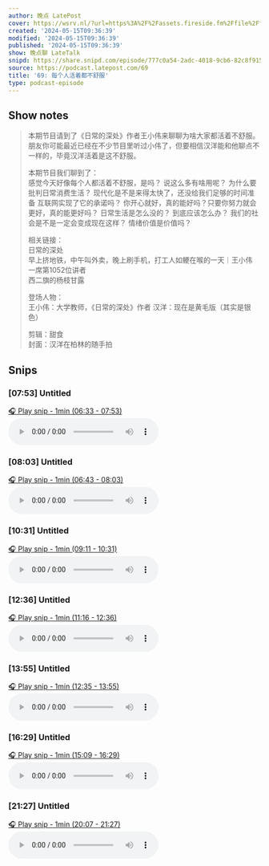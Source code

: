 ```yaml
---
author: 晚点 LatePost
cover: https://wsrv.nl/?url=https%3A%2F%2Fassets.fireside.fm%2Ffile%2Ffireside-images-2024%2Fpodcasts%2Fimages%2F1%2F19a49f52-28ee-4e25-b8e9-4f0ee70917e0%2Fcover.jpg%3Fv%3D5&w=200&h=200
created: '2024-05-15T09:36:39'
modified: '2024-05-15T09:36:39'
published: '2024-05-15T09:36:39'
show: 晚点聊 LateTalk
snipd: https://share.snipd.com/episode/777c0a54-2adc-4018-9cb6-82c8f91552e9
source: https://podcast.latepost.com/69
title: '69: 每个人活着都不舒服'
type: podcast-episode
---
```



## Show notes
> 本期节目请到了《日常的深处》作者王小伟来聊聊为啥大家都活着不舒服。朋友你可能最近已经在不少节目里听过小伟了，但要相信汉洋能和他聊点不一样的，毕竟汉洋活着是这不舒服。
> 
> 
> 本期节目我们聊到了：  
> 感觉今天好像每个人都活着不舒服，是吗？ 
> 说这么多有啥用呢？ 
> 为什么要批判日常消费生活？ 
> 现代化是不是来得太快了，还没给我们足够的时间准备 
> 互联网实现了它的承诺吗？ 
> 你开心就好，真的能好吗？只要你努力就会更好，真的能更好吗？ 
> 日常生活是怎么没的？ 
> 到底应该怎么办？ 
> 我们的社会是不是一定会变成现在这样？ 
> 情绪价值是价值吗？
> 
> 
> 相关链接：  
> 日常的深处  
> 早上挤地铁，中午叫外卖，晚上刷手机，打工人如鲠在喉的一天｜王小伟 一席第1052位讲者  
> 西二旗的杨枝甘露 
> 
> 
> 登场人物：  
> 王小伟：大学教师，《日常的深处》作者 
> 汉洋：现在是黄毛版（其实是银色）
> 
> 
> 剪辑：甜食  
> 封面：汉洋在柏林的随手拍

## Snips
### [07:53] Untitled
[🎧 Play snip - 1min️ (06:33 - 07:53)](https://share.snipd.com/snip/1ab1b079-5a65-4033-babf-337a70fa119f)
<audio controls> <source src="https://aphid.fireside.fm/d/1437767933/19a49f52-28ee-4e25-b8e9-4f0ee70917e0/a169135b-e4d7-4905-bf5c-0f45ad89c04d.mp3#t=06:33,07:53"> </audio>
### [08:03] Untitled
[🎧 Play snip - 1min️ (06:43 - 08:03)](https://share.snipd.com/snip/48037832-623e-48f9-b4e6-aacea3daa60c)
<audio controls> <source src="https://aphid.fireside.fm/d/1437767933/19a49f52-28ee-4e25-b8e9-4f0ee70917e0/a169135b-e4d7-4905-bf5c-0f45ad89c04d.mp3#t=06:43,08:03"> </audio>
### [10:31] Untitled
[🎧 Play snip - 1min️ (09:11 - 10:31)](https://share.snipd.com/snip/81b3df1f-cd42-4e00-83da-8f843c8c961c)
<audio controls> <source src="https://aphid.fireside.fm/d/1437767933/19a49f52-28ee-4e25-b8e9-4f0ee70917e0/a169135b-e4d7-4905-bf5c-0f45ad89c04d.mp3#t=09:11,10:31"> </audio>
### [12:36] Untitled
[🎧 Play snip - 1min️ (11:16 - 12:36)](https://share.snipd.com/snip/ee37a687-e8a0-423f-a9f5-db6cfdf2e8cf)
<audio controls> <source src="https://aphid.fireside.fm/d/1437767933/19a49f52-28ee-4e25-b8e9-4f0ee70917e0/a169135b-e4d7-4905-bf5c-0f45ad89c04d.mp3#t=11:16,12:36"> </audio>
### [13:55] Untitled
[🎧 Play snip - 1min️ (12:35 - 13:55)](https://share.snipd.com/snip/e7058b01-4cd2-4c94-ae9f-aa246557e5cd)
<audio controls> <source src="https://aphid.fireside.fm/d/1437767933/19a49f52-28ee-4e25-b8e9-4f0ee70917e0/a169135b-e4d7-4905-bf5c-0f45ad89c04d.mp3#t=12:35,13:55"> </audio>
### [16:29] Untitled
[🎧 Play snip - 1min️ (15:09 - 16:29)](https://share.snipd.com/snip/d1807fe2-e0e0-4d02-a4e3-47d459a63bc9)
<audio controls> <source src="https://aphid.fireside.fm/d/1437767933/19a49f52-28ee-4e25-b8e9-4f0ee70917e0/a169135b-e4d7-4905-bf5c-0f45ad89c04d.mp3#t=15:09,16:29"> </audio>
### [21:27] Untitled
[🎧 Play snip - 1min️ (20:07 - 21:27)](https://share.snipd.com/snip/1586c074-4c8c-4278-bd41-f5ed007c5575)
<audio controls> <source src="https://aphid.fireside.fm/d/1437767933/19a49f52-28ee-4e25-b8e9-4f0ee70917e0/a169135b-e4d7-4905-bf5c-0f45ad89c04d.mp3#t=20:07,21:27"> </audio>
